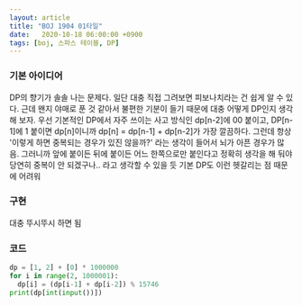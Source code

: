 ```yaml
---
layout: article
title: "BOJ 1904 01타일"
date:   2020-10-18 06:00:00 +0900
tags: [boj, 스파스 테이블, DP]
---
```


### 기본 아이디어
DP의 향기가 솔솔 나는 문제다. 일단 대충 직접 그려보면 피보나치라는 건 쉽게 알 수 있다. 
근데 왠지 야매로 푼 것 같아서 불편한 기분이 들기 때문에 대충 어떻게 DP인지 생각해 보자. 
우선 기본적인 DP에서 자주 쓰이는 사고 방식인 dp[n-2]에 00 붙이고, DP[n-1]에 1 붙이면 dp[n]이니까 dp[n] = dp[n-1] + dp[n-2]가 가장 깔끔하다. 
그런데 항상 '이렇게 하면 중복되는 경우가 있진 않을까?' 라는 생각이 들어서 뇌가 아픈 경우가 많음. 
그러니까 앞에 붙이든 뒤에 붙이든 어느 한쪽으로만 붙인다고 정확히 생각을 해 둬야 당연히 중복이 안 되겠구나.. 라고 생각할 수 있을 듯 
기본 DP도 이런 헷갈리는 점 때문에 어려워 


### 구현
대충 뚜시뚜시 하면 됨

### 코드
~~~python
dp = [1, 2] + [0] * 1000000
for i in range(2, 1000001):
  dp[i] = (dp[i-1] + dp[i-2]) % 15746
print(dp[int(input())])
~~~
